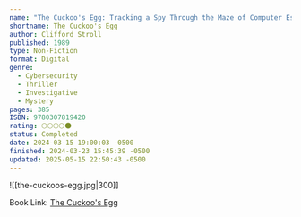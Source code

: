 ```yaml
---
name: "The Cuckoo's Egg: Tracking a Spy Through the Maze of Computer Espionage"
shortname: The Cuckoo's Egg
author: Clifford Stroll
published: 1989
type: Non-Fiction
format: Digital
genre:
  - Cybersecurity
  - Thriller
  - Investigative
  - Mystery
pages: 385
ISBN: 9780307819420
rating: 🌕🌕🌕🌕🌑
status: Completed
date: 2024-03-15 19:00:03 -0500
finished: 2024-03-23 15:45:39 -0500
updated: 2025-05-15 22:50:43 -0500
---
```


![[the-cuckoos-egg.jpg|300]]

Book Link: [The Cuckoo's Egg](https://www.goodreads.com/book/show/18154.The_Cuckoo_s_Egg)